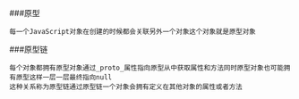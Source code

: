 ###原型
```
每一个JavaScript对象在创建的时候都会关联另外一个对象这个对象就是原型对象
```
###原型链
```
每个对象都拥有原型对象通过_proto_属性指向原型从中获取属性和方法同时原型对象也可能拥有原型这样一层一层最终指向null
这种关系称为原型链通过原型链一个对象会拥有定义在其他对象的属性或者方法
```